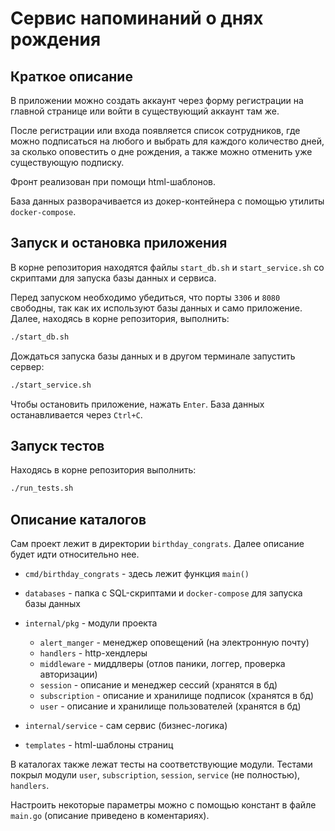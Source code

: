 # Сервис напоминаний о днях рождения

## Краткое описание

В приложении можно создать аккаунт через форму регистрации на главной странице или войти в существующий аккаунт там же.

После регистрации или входа появляется список сотрудников, где можно подписаться на любого и выбрать для каждого количество дней, за сколько оповестить о дне рождения, а также можно отменить уже существующую подписку.

Фронт реализован при помощи html-шаблонов.

База данных разворачивается из докер-контейнера с помощью утилиты `docker-compose`.

## Запуск и остановка приложения

В корне репозитория находятся файлы `start_db.sh` и `start_service.sh` со скриптами для запуска базы данных и сервиса.

Перед запуском необходимо убедиться, что порты `3306` и `8080` свободны, так как их используют базы данных и само приложение. Далее, находясь в корне репозитория, выполнить:
```bash
./start_db.sh
```
Дождаться запуска базы данных и в другом терминале запустить сервер:
```bash
./start_service.sh
```

Чтобы остановить приложение, нажать `Enter`. База данных останавливается через `Ctrl+C`.

## Запуск тестов

Находясь в корне репозитория выполнить:
```bash
./run_tests.sh
```

## Описание каталогов

Сам проект лежит в директории `birthday_congrats`. Далее описание будет идти относительно нее.

- `cmd/birthday_congrats` - здесь лежит функция `main()`
- `databases` - папка с SQL-скриптами и `docker-compose` для запуска базы данных
- `internal/pkg` - модули проекта

    - `alert_manger` - менеджер оповещений (на электронную почту)
    - `handlers` - http-хендлеры
    - `middleware` - миддлверы (отлов паники, логгер, проверка авторизации)
    - `session` - описание и менеджер сессий (хранятся в бд)
    - `subscription` - описание и хранилище подписок (хранятся в бд)
    - `user` - описание и хранилище пользователей (хранятся в бд)

- `internal/service` - сам сервис (бизнес-логика)
- `templates` - html-шаблоны страниц

В каталогах также лежат тесты на соответствующие модули. Тестами покрыл модули `user`, `subscription`, `session`, `service` (не полностью), `handlers`.

Настроить некоторые параметры можно с помощью констант в файле `main.go` (описание приведено в коментариях).